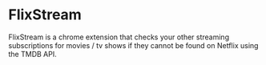 # FlixStream
FlixStream is a chrome extension that checks your other streaming subscriptions for movies / tv shows if they cannot be found on Netflix using the TMDB API.
